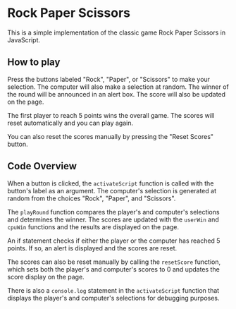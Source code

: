 <h1>Rock Paper Scissors</h1><p>This is a simple implementation of the classic game Rock Paper Scissors in JavaScript.</p><h2>How to play</h2><p>Press the buttons labeled "Rock", "Paper", or "Scissors" to make your selection. The computer will also make a selection at random. The winner of the round will be announced in an alert box. The score will also be updated on the page.</p><p>The first player to reach 5 points wins the overall game. The scores will reset automatically and you can play again.</p><p>You can also reset the scores manually by pressing the "Reset Scores" button.</p><h2>Code Overview</h2><p>When a button is clicked, the <code>activateScript</code> function is called with the button's label as an argument. The computer's selection is generated at random from the choices "Rock", "Paper", and "Scissors".</p><p>The <code>playRound</code> function compares the player's and computer's selections and determines the winner. The scores are updated with the <code>userWin</code> and <code>cpuWin</code> functions and the results are displayed on the page.</p><p>An if statement checks if either the player or the computer has reached 5 points. If so, an alert is displayed and the scores are reset.</p><p>The scores can also be reset manually by calling the <code>resetScore</code> function, which sets both the player's and computer's scores to 0 and updates the score display on the page.</p><p>There is also a <code>console.log</code> statement in the <code>activateScript</code> function that displays the player's and computer's selections for debugging purposes.</p>
